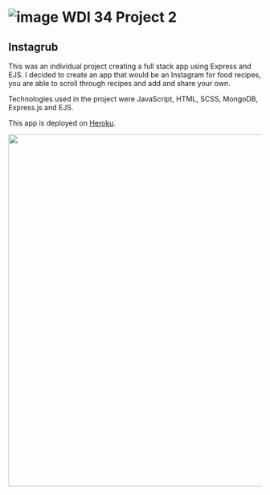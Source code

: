 # ![image](https://ga-dash.s3.amazonaws.com/production/assets/logo-9f88ae6c9c3871690e33280fcf557f33.png) WDI 34 Project 2
## Instagrub

This was an individual project creating a full stack app using Express and EJS. I decided to create an app that would be an Instagram for food recipes, you are able to scroll through recipes and add and share your own.

Technologies used in the project were JavaScript, HTML, SCSS, MongoDB, Express.js and EJS.

This app is deployed on [Heroku](https://instagrub-app.herokuapp.com/).

<p align="center"><img src="https://imgur.com/02NOfHF.png" width="700"></p>
